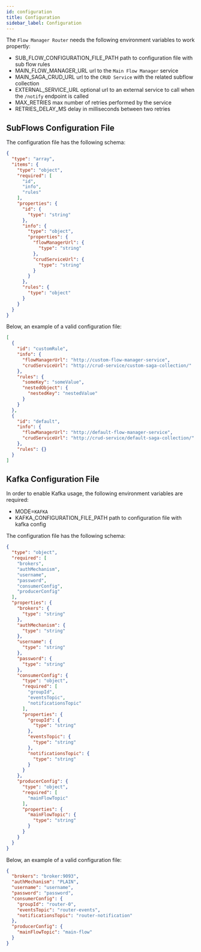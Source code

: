 ```yaml
---
id: configuration
title: Configuration
sidebar_label: Configuration
---
```

The `Flow Manager Router` needs the following environment variables to work propertly:
- SUB_FLOW_CONFIGURATION_FILE_PATH path to configuration file with sub flow rules
- MAIN_FLOW_MANAGER_URL url to the `Main Flow Manager` service
- MAIN_SAGA_CRUD_URL url to the `CRUD Service` with the related subflow collection
- EXTERNAL_SERVICE_URL optional url to an external service to call when the `/notify` endpoint is called
- MAX_RETRIES  max number of retries performed by the service
- RETRIES_DELAY_MS delay in milliseconds between two retries

## SubFlows Configuration File

The configuration file has the following schema:

```json
{
  "type": "array",
  "items": {
    "type": "object",
    "required": [
      "id",
      "info",
      "rules"
    ],
    "properties": {
      "id": {
        "type": "string"
      },
      "info": {
        "type": "object",
        "properties": {
          "flowManagerUrl": {
            "type": "string"
          },
          "crudServiceUrl": {
            "type": "string"
          }
        }
      },
      "rules": {
        "type": "object"
      }
    }
  }
}
```

Below, an example of a valid configuration file:
```json
[
  {
    "id": "customRule",
    "info": {
      "flowManagerUrl": "http://custom-flow-manager-service",
      "crudServiceUrl": "http://crud-service/custom-saga-collection/"
    },
    "rules": {
      "someKey": "someValue",
      "nestedObject": {
        "nestedKey": "nestedValue"
      }
    }
  },
  {
    "id": "default",
    "info": {
      "flowManagerUrl": "http://default-flow-manager-service",
      "crudServiceUrl": "http://crud-service/default-saga-collection/"
    },
    "rules": {}
  }
]
```

## Kafka Configuration File

In order to enable Kafka usage, the following environment variables are required:
- MODE=`KAFKA`
- KAFKA_CONFIGURATION_FILE_PATH path to configuration file with kafka config

The configuration file has the following schema:

```json
{
  "type": "object",
  "required": [
    "brokers",
    "authMechanism",
    "username",
    "password",
    "consumerConfig",
    "producerConfig"
  ],
  "properties": {
    "brokers": {
      "type": "string"
    },
    "authMechanism": {
      "type": "string"
    },
    "username": {
      "type": "string"
    },
    "password": {
      "type": "string"
    },
    "consumerConfig": {
      "type": "object",
      "required": [
        "groupId",
        "eventsTopic",
        "notificationsTopic"
      ],
      "properties": {
        "groupId": {
          "type": "string"
        },
        "eventsTopic": {
          "type": "string"
        },
        "notificationsTopic": {
          "type": "string"
        }
      }
    },
    "producerConfig": {
      "type": "object",
      "required": [
        "mainFlowTopic"
      ],
      "properties": {
        "mainFlowTopic": {
          "type": "string"
        }
      }
    }
  }
}
```

Below, an example of a valid configuration file:
```json
{
  "brokers": "broker:9093",
  "authMechanism": "PLAIN",
  "username": "username",
  "password": "password",
  "consumerConfig": {
    "groupId": "router-0",
    "eventsTopic": "router-events",
    "notificationsTopic": "router-notification"
  },
  "producerConfig": {
    "mainFlowTopic": "main-flow"
  }
}
```
